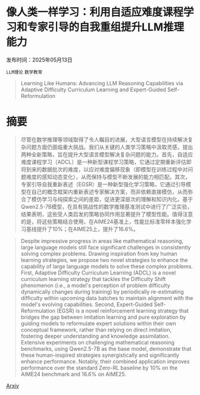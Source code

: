 # 像人类一样学习：利用自适应难度课程学习和专家引导的自我重组提升LLM推理能力

发布时间：2025年05月13日

`LLM理论` `数学教育`

> Learning Like Humans: Advancing LLM Reasoning Capabilities via Adaptive Difficulty Curriculum Learning and Expert-Guided Self-Reformulation

# 摘要

> 尽管在数学推理等领域取得了令人瞩目的进展，大型语言模型在持续解决复杂问题方面仍面临重大挑战。我们从关键的人类学习策略中汲取灵感，提出两种全新策略，旨在提升大型语言模型解决复杂问题的能力。首先，自适应难度课程学习（ADCL）是一种新型课程学习策略，它通过定期重新评估即将到来的数据批次的难度，以应对难度偏移现象（即模型在训练过程中对问题难度的感知动态变化），从而保持与模型不断发展的能力相匹配。其次，专家引导自我重新表述（EGSR）是一种新型强化学习策略，它通过引导模型在自己的概念框架内重新表述专家解决方案，而非依赖直接模仿，从而弥合了模仿学习与纯探索之间的差距，促进更深层次的理解和知识内化。基于Qwen2.5-7B模型，在具有挑战性的数学推理基准测试中进行了广泛实验，结果表明，这些受人类启发的策略协同作用显著提升了模型性能。值得注意的是，将这些策略结合使用，在AIME24基准上，性能比标准零样本强化学习基线提升了10%；在AIME25上，提升了16.6%。

> Despite impressive progress in areas like mathematical reasoning, large language models still face significant challenges in consistently solving complex problems. Drawing inspiration from key human learning strategies, we propose two novel strategies to enhance the capability of large language models to solve these complex problems. First, Adaptive Difficulty Curriculum Learning (ADCL) is a novel curriculum learning strategy that tackles the Difficulty Shift phenomenon (i.e., a model's perception of problem difficulty dynamically changes during training) by periodically re-estimating difficulty within upcoming data batches to maintain alignment with the model's evolving capabilities. Second, Expert-Guided Self-Reformulation (EGSR) is a novel reinforcement learning strategy that bridges the gap between imitation learning and pure exploration by guiding models to reformulate expert solutions within their own conceptual framework, rather than relying on direct imitation, fostering deeper understanding and knowledge assimilation. Extensive experiments on challenging mathematical reasoning benchmarks, using Qwen2.5-7B as the base model, demonstrate that these human-inspired strategies synergistically and significantly enhance performance. Notably, their combined application improves performance over the standard Zero-RL baseline by 10% on the AIME24 benchmark and 16.6% on AIME25.

[Arxiv](https://arxiv.org/abs/2505.08364)
